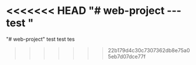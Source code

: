 <<<<<<< HEAD
"# web-project --- test " 
=======
"# web-project" 
test test tes
>>>>>>> 22b179d4c30c7307362db8e75a05eb7d07dce77f
